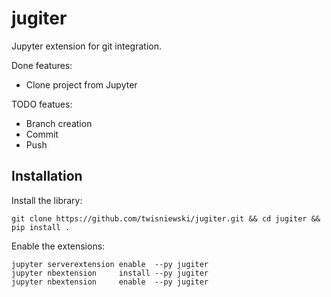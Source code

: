 # jugiter

Jupyter extension for git integration.

Done features:
- Clone project from Jupyter

TODO featues:
- Branch creation
- Commit
- Push


## Installation
Install the library:
```
git clone https://github.com/twisniewski/jugiter.git && cd jugiter && pip install .
```

Enable the extensions:
```
jupyter serverextension enable  --py jugiter
jupyter nbextension     install --py jugiter
jupyter nbextension     enable  --py jugiter
```

